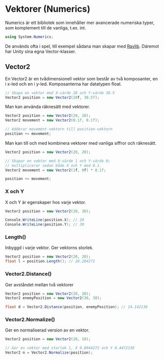 # Vektorer \(Numerics\)

Numerics är ett bibliotek som innehåller mer avancerade numeriska typer, som komplement till de vanliga, t.ex. int.

```csharp
using System.Numerics;
```

De används ofta i spel, till exempel sådana man skapar med [Raylib](../grafik/raylib/). Däremot har Unity sina egna Vector-klasser.

## Vector2

En Vector2 är en tvådimensionell vektor som består av två komposanter, en i x-led och en i y-led. Komposanterna har datatypen float.

```csharp
// Skapa en vektor med X-värde 20 och Y-värde 30.5
Vector2 position = new Vector2(20f, 30.5f);
```

Man kan använda räknesätt med vektorer.

```csharp
Vector2 position = new Vector2(20, 20);
Vector2 movement = new Vector2(0.1f, 0.1f);

// Adderar movement-vektorn till position-vektorn
position += movement;
```

Man kan till och med kombinera vektorer med vanliga siffror och räknesätt.

```csharp
Vector2 position = new Vector2(20, 20);

// Skapar en vektor med X-värde 1 och Y-värde 0; 
// multiplicerar sedan både X och Y med 0.1.
Vector2 movement = new Vector2(1f, 0f) * 0.1f;

position += movement;
```

### X och Y

X och Y är egenskaper hos varje vektor.

```csharp
Vector2 position = new Vector2(20, 30);

Console.WriteLine(position.X); // 20
Console.WriteLine(position.Y); // 30
```

### Length\(\)

Inbyggd i varje vektor. Ger vektorns storlek.

```csharp
Vector2 position = new Vector2(20, 20);
float l = position.Length(); // 28.284271
```

### Vector2.Distance\(\)

Ger avståndet mellan två vektorer

```csharp
Vector2 position = new Vector2(20, 20);
Vector2 enemyPosition = new Vector2(30, 30);

float d = Vector2.Distance(position, enemyPosition); // 14.142136
```

### Vector2.Normalize\(\)

Ger en normaliserad version av en vektor.

```csharp
Vector2 position = new Vector2(20, 10);

// Ger en vektor med storlek 1, X 0.8944272 och Y 0.4472136
Vector2 n = Vector2.Normalize(position);
```

